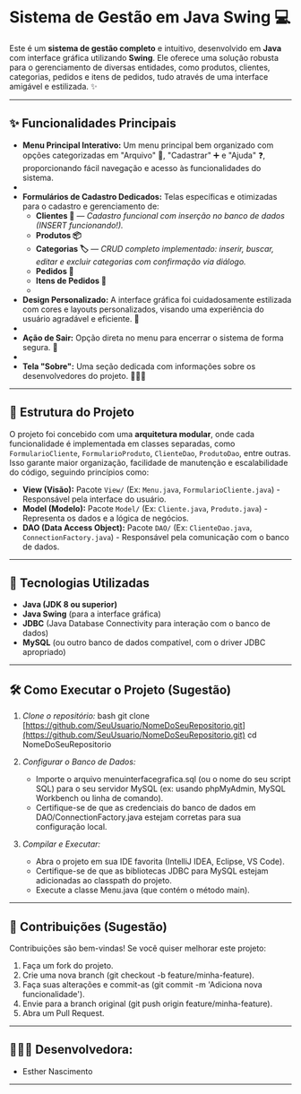 # Sistema de Gestão em Java Swing 💻

Este é um **sistema de gestão completo** e intuitivo, desenvolvido em **Java** com interface gráfica utilizando **Swing**. Ele oferece uma solução robusta para o gerenciamento de diversas entidades, como produtos, clientes, categorias, pedidos e itens de pedidos, tudo através de uma interface amigável e estilizada. ✨

---

## ✨ Funcionalidades Principais

- **Menu Principal Interativo:** Um menu principal bem organizado com opções categorizadas em "Arquivo" 📁, "Cadastrar" ➕ e "Ajuda" ❓, proporcionando fácil navegação e acesso às funcionalidades do sistema.
- 
- **Formulários de Cadastro Dedicados:** Telas específicas e otimizadas para o cadastro e gerenciamento de:
  - **Clientes 👤** — *Cadastro funcional com inserção no banco de dados (INSERT funcionando!).*
  - **Produtos 📦**
  - **Categorias 🏷️** — *CRUD completo implementado: inserir, buscar, editar e excluir categorias com confirmação via diálogo.*
  - **Pedidos 📝**
  - **Itens de Pedidos 🛒**
  - 
- **Design Personalizado:** A interface gráfica foi cuidadosamente estilizada com cores e layouts personalizados, visando uma experiência do usuário agradável e eficiente. 🎨
- 
- **Ação de Sair:** Opção direta no menu para encerrar o sistema de forma segura. 🚪
- 
- **Tela "Sobre":** Uma seção dedicada com informações sobre os desenvolvedores do projeto. 👩🏻‍💻

---

## 💚 Estrutura do Projeto

O projeto foi concebido com uma **arquitetura modular**, onde cada funcionalidade é implementada em classes separadas, como `FormularioCliente`, `FormularioProduto`, `ClienteDao`, `ProdutoDao`, entre outras. Isso garante maior organização, facilidade de manutenção e escalabilidade do código, seguindo princípios como:

- **View (Visão):** Pacote `View/` (Ex: `Menu.java`, `FormularioCliente.java`) - Responsável pela interface do usuário.
- **Model (Modelo):** Pacote `Model/` (Ex: `Cliente.java`, `Produto.java`) - Representa os dados e a lógica de negócios.
- **DAO (Data Access Object):** Pacote `DAO/` (Ex: `ClienteDao.java`, `ConnectionFactory.java`) - Responsável pela comunicação com o banco de dados.

---

## 🚀 Tecnologias Utilizadas

- **Java (JDK 8 ou superior)**
- **Java Swing** (para a interface gráfica)
- **JDBC** (Java Database Connectivity para interação com o banco de dados)
- **MySQL** (ou outro banco de dados compatível, com o driver JDBC apropriado)

---

## 🛠️ Como Executar o Projeto (Sugestão)

1.  *Clone o repositório:*
    bash
    git clone [https://github.com/SeuUsuario/NomeDoSeuRepositorio.git](https://github.com/SeuUsuario/NomeDoSeuRepositorio.git)
    cd NomeDoSeuRepositorio
    
2.  *Configurar o Banco de Dados:*
    * Importe o arquivo menuinterfacegrafica.sql (ou o nome do seu script SQL) para o seu servidor MySQL (ex: usando phpMyAdmin, MySQL Workbench ou linha de comando).
    * Certifique-se de que as credenciais do banco de dados em DAO/ConnectionFactory.java estejam corretas para sua configuração local.
3.  *Compilar e Executar:*
    * Abra o projeto em sua IDE favorita (IntelliJ IDEA, Eclipse, VS Code).
    * Certifique-se de que as bibliotecas JDBC para MySQL estejam adicionadas ao classpath do projeto.
    * Execute a classe Menu.java (que contém o método main).

---

## 🤝 Contribuições (Sugestão)

Contribuições são bem-vindas! Se você quiser melhorar este projeto:

1.  Faça um fork do projeto.
2.  Crie uma nova branch (git checkout -b feature/minha-feature).
3.  Faça suas alterações e commit-as (git commit -m 'Adiciona nova funcionalidade').
4.  Envie para a branch original (git push origin feature/minha-feature).
5.  Abra um Pull Request.

---


## 👩🏻‍💻 Desenvolvedora:

* Esther Nascimento 


---
